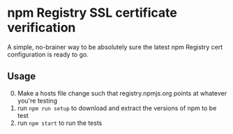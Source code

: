 # npm Registry SSL certificate verification

A simple, no-brainer way to be absolutely sure the latest npm Registry cert configuration is ready to go.

## Usage

0. Make a hosts file change such that registry.npmjs.org points at whatever you're testing
1. run `npm run setup` to download and extract the versions of npm to be test
2. run `npm start` to run the tests
